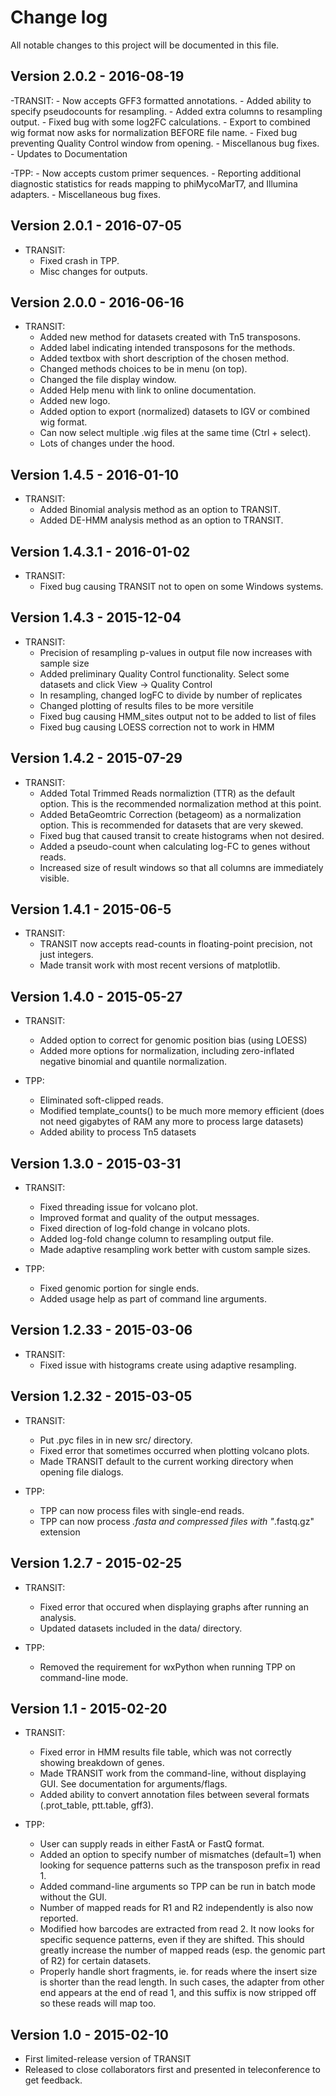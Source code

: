 # Change log
All notable changes to this project will be documented in this file.


## Version 2.0.2 - 2016-08-19
    
-TRANSIT:
    - Now accepts GFF3 formatted annotations.
    - Added ability to specify pseudocounts for resampling.
    - Added extra columns to resampling output.
    - Fixed bug with some log2FC calculations.
    - Export to combined wig format now asks for normalization BEFORE file name.
    - Fixed bug preventing Quality Control window from opening.
    - Miscellanous bug fixes.
    - Updates to Documentation

-TPP:
    - Now accepts custom primer sequences.
    - Reporting additional diagnostic statistics for reads mapping to phiMycoMarT7, and Illumina adapters.
    - Miscellaneous bug fixes.
   


## Version 2.0.1 - 2016-07-05

- TRANSIT:
    - Fixed crash in TPP.
    - Misc changes for outputs.


## Version 2.0.0 - 2016-06-16

- TRANSIT: 
    - Added new method for datasets created with Tn5 transposons.
    - Added label indicating intended transposons for the methods.
    - Added textbox with short description of the chosen method.
    - Changed methods choices to be in menu (on top).
    - Changed the file display window.
    - Added Help menu with link to online documentation.
    - Added new logo.
    - Added option to export (normalized) datasets to IGV or combined wig format.
    - Can now select multiple .wig files at the same time (Ctrl + select).
    - Lots of changes under the hood. 


## Version 1.4.5 - 2016-01-10
- TRANSIT:
    - Added Binomial analysis method as an option to TRANSIT.
    - Added DE-HMM analysis method as an option to TRANSIT.
 

## Version 1.4.3.1 - 2016-01-02
- TRANSIT:
    - Fixed bug causing TRANSIT not to open on some Windows systems.


## Version 1.4.3 - 2015-12-04
- TRANSIT:
    - Precision of resampling p-values in output file now increases with sample size
    - Added preliminary Quality Control functionality. Select some datasets and click View -> Quality Control
    - In resampling, changed logFC to divide by number of replicates
    - Changed plotting of results files to be more versitile
    - Fixed bug causing HMM_sites output not to be added to list of files
    - Fixed bug causing LOESS correction not to work in HMM


## Version 1.4.2 - 2015-07-29
- TRANSIT:
    - Added Total Trimmed Reads normaliztion (TTR) as the default option. This is the recommended normalization method at this point.
    - Added BetaGeomtric Correction (betageom) as a normalization option. This is recommended for datasets that are very skewed.
    - Fixed bug that caused transit to create histograms when not desired.
    - Added a pseudo-count when calculating log-FC to genes without reads.
    - Increased size of result windows so that all columns are immediately visible.




## Version 1.4.1 - 2015-06-5
- TRANSIT:
    - TRANSIT now accepts read-counts in floating-point precision, not just integers.
    - Made transit work with most recent versions of matplotlib.


## Version 1.4.0 - 2015-05-27
- TRANSIT:
    - Added option to correct for genomic position bias (using LOESS)
    - Added more options for normalization, including zero-inflated negative binomial and quantile normalization.


- TPP:
    - Eliminated soft-clipped reads.
    - Modified template_counts() to be much more memory efficient (does not need gigabytes of RAM any more to process large datasets)
    - Added ability to process Tn5 datasets





## Version 1.3.0 - 2015-03-31
- TRANSIT:
    - Fixed threading issue for volcano plot.
    - Improved format and quality of the output messages.
    - Fixed direction of log-fold change in volcano plots.
    - Added log-fold change column to resampling output file.
    - Made adaptive resampling work better with custom sample sizes.


- TPP:
    - Fixed genomic portion for single ends.
    - Added usage help as part of command line arguments.



## Version 1.2.33 - 2015-03-06

- TRANSIT:
    - Fixed issue with histograms create using adaptive resampling.



## Version 1.2.32 - 2015-03-05

- TRANSIT:
    - Put .pyc files in in new src/ directory.
    - Fixed error that sometimes occurred when plotting volcano plots.
    - Made TRANSIT default to the current working directory when opening file dialogs.

- TPP:
    - TPP can now process files with single-end reads.
    - TPP can now process *.fasta and compressed files with "*.fastq.gz" extension



## Version 1.2.7 - 2015-02-25

- TRANSIT:
    - Fixed error that occured when displaying graphs after running an analysis.
    - Updated datasets included in the data/ directory.

- TPP:
    - Removed the requirement for wxPython when running TPP on command-line mode.



## Version 1.1 - 2015-02-20

- TRANSIT:
    - Fixed error in HMM results file table, which was not correctly showing breakdown of genes.
    - Made TRANSIT work from the command-line, without displaying GUI. See documentation for arguments/flags.
    - Added ability to convert annotation files between several formats (.prot_table, ptt.table, gff3).

- TPP:
    - User can supply reads in either FastA or FastQ format.
    - Added an option to specify number of mismatches (default=1) when looking
       for sequence patterns such as the transposon prefix in read 1.
    - Added command-line arguments so TPP can be run in batch mode without the GUI.
    - Number of mapped reads for R1 and R2 independently is also now reported.
    - Modified how barcodes are extracted from read 2.  It now looks for specific
       sequence patterns, even if they are shifted.  This should greatly increase
       the number of mapped reads (esp. the genomic part of R2) for certain datasets.
    - Properly handle short fragments, ie. for reads where the insert size is shorter
       than the read length.  In such cases, the adapter from other end appears
       at the end of read 1, and this suffix is now stripped off so these reads 
       will map too.



## Version 1.0  - 2015-02-10

- First limited-release version of TRANSIT
- Released to close collaborators first and presented in teleconference to get feedback.



